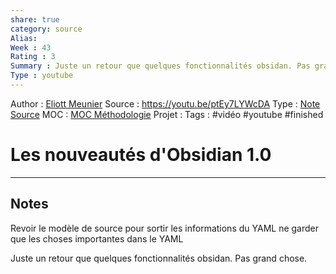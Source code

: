 ```yaml
---
share: true 
category: source
Alias:
Week : 43
Rating : 3
Summary : Juste un retour que quelques fonctionnalités obsidan. Pas grand chose.
Type : youtube
---
```

Author : [Eliott Meunier](Eliott%20Meunier)
Source : https://youtu.be/ptEy7LYWcDA
Type : [Note Source](Note%20Source)
MOC : [MOC Méthodologie](MOC%20M%C3%A9thodologie)
Projet : 
Tags : #vidéo #youtube #finished  


# Les nouveautés d'Obsidian 1.0


***

## Notes
Revoir le modèle de source pour sortir les informations du YAML ne garder que les choses importantes dans le YAML

Juste un retour que quelques fonctionnalités obsidan. Pas grand chose.